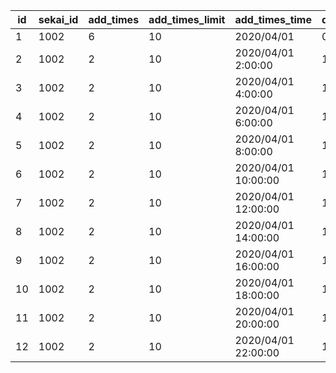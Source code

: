 |id|sekai_id|add_times|add_times_limit|add_times_time|duration|
| --- | --- | --- | --- | --- | --- |
|1|1002|6|10|2020/04/01|0|
|2|1002|2|10|2020/04/01 2:00:00|120|
|3|1002|2|10|2020/04/01 4:00:00|120|
|4|1002|2|10|2020/04/01 6:00:00|120|
|5|1002|2|10|2020/04/01 8:00:00|120|
|6|1002|2|10|2020/04/01 10:00:00|120|
|7|1002|2|10|2020/04/01 12:00:00|120|
|8|1002|2|10|2020/04/01 14:00:00|120|
|9|1002|2|10|2020/04/01 16:00:00|120|
|10|1002|2|10|2020/04/01 18:00:00|120|
|11|1002|2|10|2020/04/01 20:00:00|120|
|12|1002|2|10|2020/04/01 22:00:00|120|